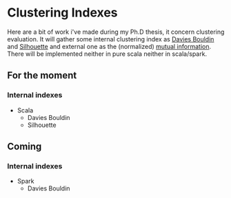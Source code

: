 # Clustering Indexes

Here are a bit of work i've made during my Ph.D thesis, it concern clustering evaluation. It will gather some internal clustering index as [Davies Bouldin](https://en.wikipedia.org/wiki/Davies%E2%80%93Bouldin_index) and [Silhouette](https://en.wikipedia.org/wiki/Silhouette_(clustering)) and external one as the (normalized) [mutual information](https://en.wikipedia.org/wiki/Mutual_information). There will be implemented neither in pure scala neither in scala/spark.

## For the moment

### Internal indexes
* Scala
  * Davies Bouldin
  * Silhouette

## Coming

### Internal indexes
* Spark
  * Davies Bouldin